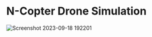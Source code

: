 # N-Copter Drone Simulation

![Screenshot 2023-09-18 192201](https://github.com/OmkarBante/Drone_Simulation/assets/83286193/74dc6536-e44b-4f83-945b-401211dc8312)

